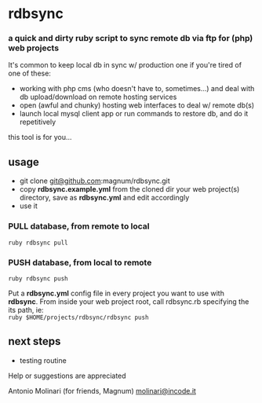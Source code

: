 # rdbsync
### a quick and dirty ruby script to sync remote db via ftp for (php) web projects

It's common to keep local db in sync w/ production one
if you're tired of one of these: 
* working with php cms (who doesn't have to, sometimes...) and deal with db upload/download on remote hosting services 
* open (awful and chunky) hosting web interfaces to deal w/ remote db(s)
* launch local mysql client app or run commands to restore db, and do it repetitively

this tool is for you...

## usage
* git clone git@github.com:magnum/rdbsync.git
* copy **rdbsync.example.yml** from the cloned dir your web project(s) directory, save as **rdbsync.yml** and edit accordingly
* use it

### PULL database, from remote to local
`ruby rdbsync pull`

### PUSH database, from local to remote
`ruby rdbsync push`

Put a **rdbsync.yml** config file in every project you want to use with **rdbsync**. From inside your web project root, call rdbsync.rb specifying the its path, ie:  
`ruby $HOME/projects/rdbsync/rdbsync push`

## next steps
* testing routine

Help or suggestions are appreciated 

Antonio Molinari (for friends, Magnum)
molinari@incode.it
  
